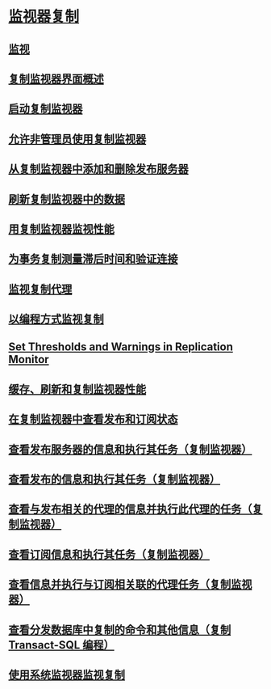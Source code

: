 # [监视器复制](monitoring-replication-overview.md)
## [监视](../monitoring-replication.md)
## [复制监视器界面概述](overview-of-the-replication-monitor-interface.md)
## [启动复制监视器](start-the-replication-monitor.md)
## [允许非管理员使用复制监视器](allow-non-administrators-to-use-replication-monitor.md)
## [从复制监视器中添加和删除发布服务器](add-and-remove-publishers-from-replication-monitor.md)
## [刷新复制监视器中的数据](refresh-data-in-replication-monitor.md)
## [用复制监视器监视性能](monitor-performance-with-replication-monitor.md)
## [为事务复制测量滞后时间和验证连接](measure-latency-and-validate-connections-for-transactional-replication.md)
## [监视复制代理](monitor-replication-agents.md)
## [以编程方式监视复制](programmatically-monitor-replication.md)
## [Set Thresholds and Warnings in Replication Monitor](set-thresholds-and-warnings-in-replication-monitor.md)
## [缓存、刷新和复制监视器性能](caching-refresh-and-replication-monitor-performance.md)
## [在复制监视器中查看发布和订阅状态](view-publication-and-subscription-status-in-replication-monitor.md)
## [查看发布服务器的信息和执行其任务（复制监视器）](view-information-and-perform-tasks-for-a-publisher-replication-monitor.md)
## [查看发布的信息和执行其任务（复制监视器）](view-information-and-perform-tasks-for-a-publication-replication-monitor.md)
## [查看与发布相关的代理的信息并执行此代理的任务（复制监视器）](view-information-and-perform-tasks-for-publication-agents.md)
## [查看订阅信息和执行其任务（复制监视器）](view-information-and-perform-tasks-for-a-subscription-replication-monitor.md)
## [查看信息并执行与订阅相关联的代理任务（复制监视器）](view-information-and-perform-tasks-for-subscription-agents.md)
## [查看分发数据库中复制的命令和其他信息（复制 Transact-SQL 编程）](view-replicated-commands-and-information-in-distribution-database.md)
## [使用系统监视器监视复制](monitoring-replication-with-system-monitor.md)

